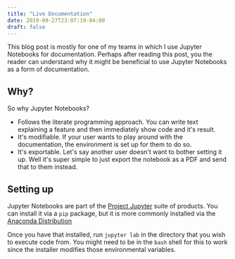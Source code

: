 ```yaml
---
title: "Live Documentation"
date: 2019-09-27T23:07:19-04:00
draft: false
---
```


This blog post is mostly for one of my teams in which I use Jupyter Notebooks for documentation. Perhaps after reading this post, you the reader can understand why it might be beneficial to use Jupyter Notebooks as a form of documentation.

## Why?

So why Jupyter Notebooks?

- Follows the literate programming approach. You can write text explaining a feature and then immediately show code and it's result.
- It's modifiable. If your user wants to play around with the documentation, the environment is set up for them to do so.
- It's exportable. Let's say another user doesn't want to bother setting it up. Well it's super simple to just export the notebook as a PDF and send that to them instead.

## Setting up

Jupyter Notebooks are part of the [Project Jupyter](https://jupyter.org/) suite of products. You can install it via a `pip` package, but it is more commonly installed via the [Anaconda Distribution](https://www.anaconda.com/)

Once you have that installed, run `jupyter lab` in the directory that you wish to execute code from. You might need to be in the `bash` shell for this to work since the installer modifies those environmental variables.